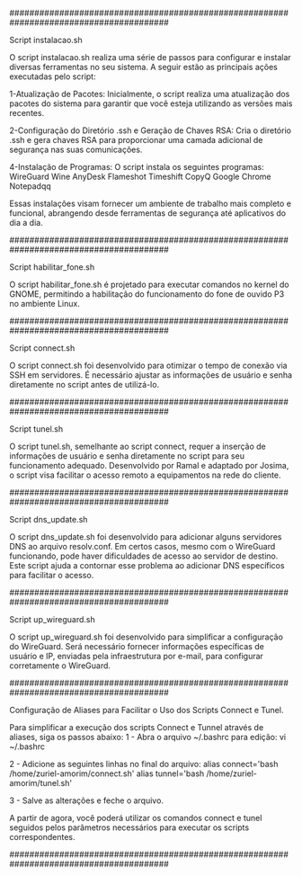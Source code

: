 ########################################################################################

Script instalacao.sh

O script instalacao.sh realiza uma série de passos para configurar e instalar diversas ferramentas no seu sistema. 
A seguir estão as principais ações executadas pelo script:

1-Atualização de Pacotes:
Inicialmente, o script realiza uma atualização dos pacotes do sistema para garantir que você esteja utilizando as versões mais recentes.

2-Configuração do Diretório .ssh e Geração de Chaves RSA:
Cria o diretório .ssh e gera chaves RSA para proporcionar uma camada adicional de segurança nas suas comunicações.

4-Instalação de Programas:
O script instala os seguintes programas:
            WireGuard
            Wine
            AnyDesk
            Flameshot
            Timeshift
            CopyQ
            Google Chrome
            Notepadqq

Essas instalações visam fornecer um ambiente de trabalho mais completo e funcional, abrangendo desde ferramentas de segurança até aplicativos do dia a dia.

########################################################################################

Script habilitar_fone.sh

O script habilitar_fone.sh é projetado para executar comandos no kernel do GNOME, permitindo a habilitação do funcionamento do fone de ouvido P3 no ambiente Linux.

########################################################################################

Script connect.sh

O script connect.sh foi desenvolvido para otimizar o tempo de conexão via SSH em servidores. É necessário ajustar as informações de usuário e senha diretamente no script antes de utilizá-lo.


########################################################################################


Script tunel.sh

O script tunel.sh, semelhante ao script connect, requer a inserção de informações de usuário e senha diretamente no script para seu funcionamento adequado. Desenvolvido por Ramal e adaptado por Josima, o script visa facilitar o acesso remoto a equipamentos na rede do cliente.


########################################################################################


Script dns_update.sh

O script dns_update.sh foi desenvolvido para adicionar alguns servidores DNS ao arquivo resolv.conf. Em certos casos, mesmo com o WireGuard funcionando, pode haver dificuldades de acesso ao servidor de destino. Este script ajuda a contornar esse problema ao adicionar DNS específicos para facilitar o acesso.

########################################################################################

Script up_wireguard.sh

O script up_wireguard.sh foi desenvolvido para simplificar a configuração do WireGuard. Será necessário fornecer informações específicas de usuário e IP, enviadas pela infraestrutura por e-mail, para configurar corretamente o WireGuard.

########################################################################################

Configuração de Aliases para Facilitar o Uso dos Scripts Connect e Tunel.

Para simplificar a execução dos scripts Connect e Tunnel através de aliases, siga os passos abaixo:
1 - Abra o arquivo ~/.bashrc para edição:
vi ~/.bashrc

2 - Adicione as seguintes linhas no final do arquivo:
alias connect='bash /home/zuriel-amorim/connect.sh'
alias tunnel='bash /home/zuriel-amorim/tunel.sh'

3 - Salve as alterações e feche o arquivo.

A partir de agora, você poderá utilizar os comandos connect e tunel seguidos pelos parâmetros necessários para executar os scripts correspondentes.

########################################################################################

